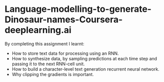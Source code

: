 # Language-modelling-to-generate-Dinosaur-names-Coursera-deeplearning.ai
By completing this assignment I learnt:
- How to store text data for processing using an RNN.
- How to synthesize data, by sampling predictions at each time step and passing it to the next RNN-cell unit.
- How to build a character-level text generation recurrent neural network.
- Why clipping the gradients is important.
